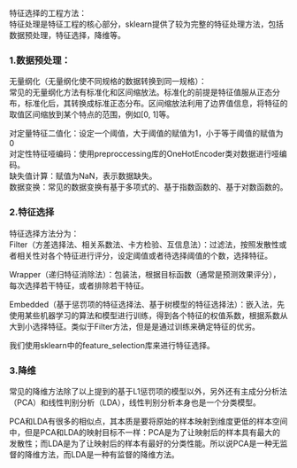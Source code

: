 特征选择的工程方法：   
特征处理是特征工程的核心部分，sklearn提供了较为完整的特征处理方法，包括数据预处理，特征选择，降维等。 

### 1.数据预处理： 
无量纲化（无量纲化使不同规格的数据转换到同一规格）：   
常见的无量纲化方法有标准化和区间缩放法。标准化的前提是特征值服从正态分布，标准化后，其转换成标准正态分布。区间缩放法利用了边界值信息，将特征的取值区间缩放到某个特点的范围，例如[0, 1]等。 

对定量特征二值化：设定一个阈值，大于阈值的赋值为1，小于等于阈值的赋值为0    
对定性特征哑编码：使用preproccessing库的OneHotEncoder类对数据进行哑编码。    
缺失值计算：赋值为NaN，表示数据缺失。    
数据变换：常见的数据变换有基于多项式的、基于指数函数的、基于对数函数的。   


### 2.特征选择 
特征选择方法分为：   
Filter（方差选择法、相关系数法、卡方检验、互信息法）：过滤法，按照发散性或者相关性对各个特征进行评分，设定阈值或者待选择阈值的个数，选择特征。   

Wrapper（递归特征消除法）：包装法，根据目标函数（通常是预测效果评分），每次选择若干特征，或者排除若干特征。 

Embedded（基于惩罚项的特征选择法、基于树模型的特征选择法）：嵌入法，先使用某些机器学习的算法和模型进行训练，得到各个特征的权值系数，根据系数从大到小选择特征。类似于Filter方法，但是是通过训练来确定特征的优劣。　　 

我们使用sklearn中的feature_selection库来进行特征选择。 


### 3.降维 
常见的降维方法除了以上提到的基于L1惩罚项的模型以外，另外还有主成分分析法（PCA）和线性判别分析（LDA），线性判别分析本身也是一个分类模型。 

PCA和LDA有很多的相似点，其本质是要将原始的样本映射到维度更低的样本空间中，但是PCA和LDA的映射目标不一样：PCA是为了让映射后的样本具有最大的发散性；而LDA是为了让映射后的样本有最好的分类性能。所以说PCA是一种无监督的降维方法，而LDA是一种有监督的降维方法。

